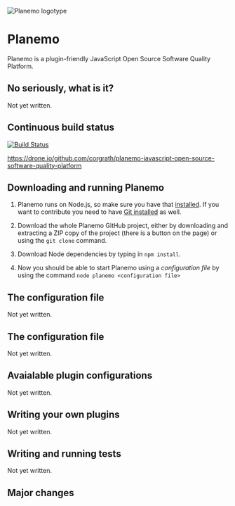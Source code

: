![Planemo logotype](https://raw.github.com/corgrath/planemo-javascript-open-source-software-quality-platform/master/resources/planemo_github_version.png)



Planemo
=================================================

Planemo is a plugin-friendly JavaScript Open Source Software Quality Platform.

No seriously, what is it?
-------------------------------------------------
Not yet written.


Continuous build status
-------------------------------------------------
[![Build Status](https://drone.io/github.com/corgrath/planemo-javascript-open-source-software-quality-platform/status.png)](https://drone.io/github.com/corgrath/planemo-javascript-open-source-software-quality-platform/latest)

https://drone.io/github.com/corgrath/planemo-javascript-open-source-software-quality-platform


Downloading and running Planemo
-------------------------------------------------

1. Planemo runs on Node.js, so make sure you have that [installed](http://nodejs.org/). If you want to contribute you need to have [Git installed](https://help.github.com/articles/set-up-git/) as well.

2. Download the whole Planemo GitHub project, either by downloading and extracting a ZIP copy of the project (there is a button on the page) or using the `git clone` command.

3. Download Node dependencies by typing in `npm install`.

4. Now you should be able to start Planemo using a *configuration file* by using the command `node planemo <configuration file>`



The configuration file
-------------------------------------------------
Not yet written.


The configuration file
-------------------------------------------------
Not yet written.


Avaialable plugin configurations
-------------------------------------------------
Not yet written.


Writing your own plugins
-------------------------------------------------

Not yet written.


Writing and running tests
-------------------------------------------------

Not yet written.


Major changes
-------------------------------------------------